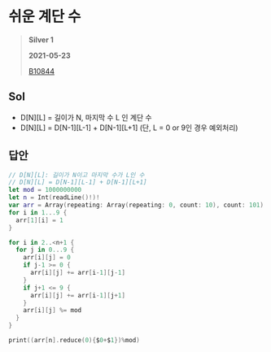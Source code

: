 # 쉬운 계단 수
> **Silver 1**
>
> **2021-05-23**
>
> [B10844](https://www.acmicpc.net/problem/10844)

## Sol

* D[N][L] = 길이가 N, 마지막 수 L 인 계단 수
* D[N][L] = D[N-1][L-1] + D[N-1][L+1] (단, L = 0 or 9인 경우 예외처리)

## 답안
```swift
// D[N][L]: 길이가 N이고 마지막 수가 L인 수
// D[N][L] = D[N-1][L-1] + D[N-1][L+1]
let mod = 1000000000
let n = Int(readLine()!)!
var arr = Array(repeating: Array(repeating: 0, count: 10), count: 101)
for i in 1...9 {
  arr[1][i] = 1
}

for i in 2..<n+1 {
  for j in 0...9 {
    arr[i][j] = 0
    if j-1 >= 0 {
      arr[i][j] += arr[i-1][j-1]
    }
    if j+1 <= 9 {
      arr[i][j] += arr[i-1][j+1]
    }
    arr[i][j] %= mod
  }
}

print((arr[n].reduce(0){$0+$1})%mod)
```